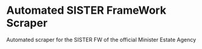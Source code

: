 # Automated SISTER FrameWork Scraper
Automated scraper for the SISTER FW of the official Minister Estate Agency
